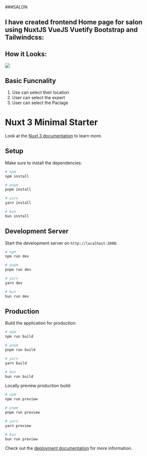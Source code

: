 
###SALON
## I have created frontend Home page for salon using NuxtJS VueJS Vuetify Bootstrap and Tailwindcss:
<h2>How it Looks:</h2> 

![](https://github.com/shashwat993/salon/blob/main/salongif.gif)

<h2>Basic Funcnality</h2>
<ol>
  <li>Use can select their location </li>
  <li>User can select the expert</li>
  <li>User can select the Paclage</li>
</ol>








# Nuxt 3 Minimal Starter

Look at the [Nuxt 3 documentation](https://nuxt.com/docs/getting-started/introduction) to learn more.

## Setup

Make sure to install the dependencies:

```bash
# npm
npm install

# pnpm
pnpm install

# yarn
yarn install

# bun
bun install
```

## Development Server

Start the development server on `http://localhost:3000`:

```bash
# npm
npm run dev

# pnpm
pnpm run dev

# yarn
yarn dev

# bun
bun run dev
```

## Production

Build the application for production:

```bash
# npm
npm run build

# pnpm
pnpm run build

# yarn
yarn build

# bun
bun run build
```

Locally preview production build:

```bash
# npm
npm run preview

# pnpm
pnpm run preview

# yarn
yarn preview

# bun
bun run preview
```

Check out the [deployment documentation](https://nuxt.com/docs/getting-started/deployment) for more information.
